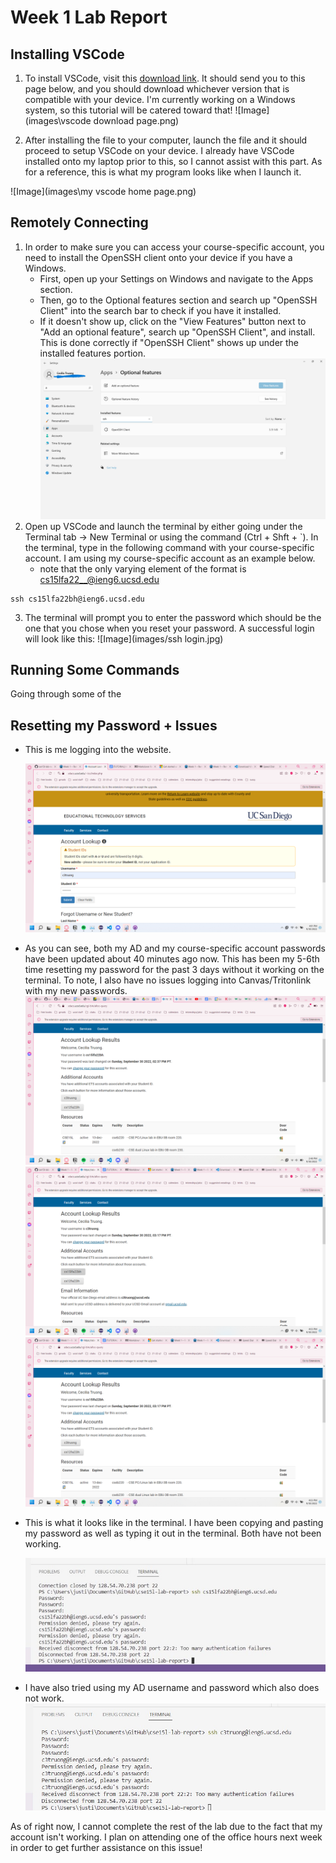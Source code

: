 # Week 1 Lab Report
## Installing VSCode
1. To install VSCode, visit this [download link](https://code.visualstudio.com/download). It should send you to this page below, and you should download whichever version that is compatible with your device. I'm currently working on a Windows system, so this tutorial will be catered toward that!
![Image](images\vscode download page.png)

2. After installing the file to your computer, launch the file and it should proceed to setup VSCode on your device. I already have VSCode installed onto my laptop prior to this, so I cannot assist with this part. As for a reference, this is what my program looks like when I launch it.

![Image](images\my vscode home page.png)
## Remotely Connecting
1. In order to make sure you can access your course-specific account, you need to install the OpenSSH client onto your device if you have a Windows.
    * First, open up your Settings on Windows and navigate to the Apps section.
    * Then, go to the Optional features section and search up "OpenSSH Client" into the search bar to check if you have it installed. 
    * If it doesn't show up, click on the "View Features" button next to "Add an optional feature", search up "OpenSSH Client", and install. This is done correctly if "OpenSSH Client" shows up under the installed features portion.
    ![Image](https://github.com/ceciliatruong/cse15l-lab-report/blob/main/openssh.png?raw=true)
2. Open up VSCode and launch the terminal by either going under the Terminal tab -> New Terminal or using the command (Ctrl + Shft + `). In the terminal, type in the following command with your course-specific account. I am using my course-specific account as an example below.
    * note that the only varying element of the format is cs15lfa22__@ieng6.ucsd.edu
```
ssh cs15lfa22bh@ieng6.ucsd.edu
```
3. The terminal will prompt you to enter the password which should be the one that you chose when you reset your password. A successful login will look like this:
![Image](images/ssh login.jpg)

## Running Some Commands
Going through some of the 



## Resetting my Password + Issues
* This is me logging into the website.

    ![Image](https://github.com/ceciliatruong/cse15l-lab-report/blob/main/logging%20in.png?raw=true)

* As you can see, both my AD and my course-specific account passwords have been updated about 40 minutes ago now. This has been my 5-6th time resetting my password for the past 3 days without it working on the terminal. To note, I also have no issues logging into Canvas/Tritonlink with my new passwords.
        ![Image](https://github.com/ceciliatruong/cse15l-lab-report/blob/main/changing%20it%20again.png?raw=true)
        ![Image](https://github.com/ceciliatruong/cse15l-lab-report/blob/main/last%20changed%2040%20mins%20ago.png?raw=true)
        ![Image](https://github.com/ceciliatruong/cse15l-lab-report/blob/main/course%20specific%20says%20the%20same.png?raw=true)

* This is what it looks like in the terminal. I have been copying and pasting my password as well as typing it out in the terminal. Both have not been working.

    ![Image](https://github.com/ceciliatruong/cse15l-lab-report/blob/main/attempting%20in%20terminal.jpg?raw=true)

* I have also tried using my AD username and password which also does not work. 
    ![Image](https://github.com/ceciliatruong/cse15l-lab-report/blob/main/trying%20w%20ad.jpg?raw=true)

As of right now, I cannot complete the rest of the lab due to the fact that my account isn't working. I plan on attending one of the office hours next week in order to get further assistance on this issue!